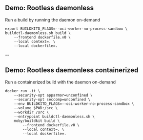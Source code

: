 ## Demo: Rootless daemonless

Run a build by running the daemon on-demand

```plaintext
export BUILDKITD_FLAGS=--oci-worker-no-process-sandbox \
buildctl-daemonless.sh build \
    --frontend dockerfile.v0 \
    --local context=. \
    --local dockerfile=.
```

--

## Demo: Rootless daemonless containerized

Run a containerized build with the daemon on-demand

```plaintext
docker run -it \
    --security-opt apparmor=unconfined \
    --security-opt seccomp=unconfined \
    --env BUILDKITD_FLAGS=--oci-worker-no-process-sandbox \
    --volume $PWD:/src \
    --workdir /src \
    --entrypoint buildctl-daemonless.sh \
    moby/buildkit build \
        --frontend dockerfile.v0 \
        --local context=. \
        --local dockerfile=.
```
